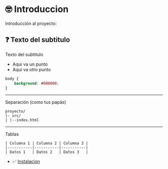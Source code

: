 # 🤓 Introduccion

Introducción al proyecto:

## ❓ Texto del subtitulo

Texto del subtitulo
- Aqui va un punto
- Aqui va otro punto

```css
body {
    background: #000000;
}
```

---
Separación (como tus papás)

```plaintext
proyecto/
|- src/
| |--index.html
```
---

Tablas
```plaintext
| Columna 1 | Columna 2 | Columna 3 |
|-----------|-----------|-----------|
| Datos 1   | Datos 2   | Datos 3   | 
```

- ✅ [Instalacion](instalacion.md)